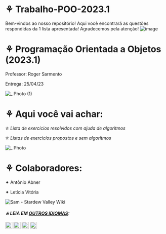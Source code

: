 # ⚘ Trabalho-POO-2023.1
 Bem-vindos ao nosso repositório! Aqui você encontrará as questões respondidas da 1 lista apresentada! Agradecemos pela atenção!
 ![image](https://user-images.githubusercontent.com/125154278/233705317-ed4b339d-7e0c-4251-bada-2b59929b9f6e.png)
 
#  ⚘ Programação Orientada a Objetos (2023.1)
Professor: Roger Sarmento

Entrega: 25/04/23

![_ Photo (1)](https://user-images.githubusercontent.com/125154278/230726431-9c33f4ee-46ef-489a-8483-9df759bbe4ef.gif)
# ⚘ Aqui você vai achar:
 ✮ _Lista de exercicios resolvidos com ajuda de algoritmos_
 
 ✮ _Listas de exercicios propostos e sem algoritmos_
 
 ![_ Photo](https://user-images.githubusercontent.com/125154278/230727171-d4d610fb-123c-4573-abf5-0493a323c269.gif)
 
 # ⚘ Colaboradores:
 ✦ Antônio Abner 
 
 ✦ Letícia Vitória
 
 ![Sam - Stardew Valley Wiki](https://user-images.githubusercontent.com/125154278/230727943-df2d3443-789a-49d6-b4a5-d6bdb463ce2e.gif)
 
 #### _✮ LEIA EM [OUTROS IDIOMAS](translations/Translations.md):_
<kbd>[<img title="Inglês" alt="Inglês" src="https://cdn.staticaly.com/gh/hjnilsson/country-flags/master/svg/us.svg" width="22">](README.en.md)</kbd>
<kbd>[<img title="Española" alt="Española" src="https://cdn.staticaly.com/gh/hjnilsson/country-flags/master/svg/es.svg" width="22">](README.es.md)</kbd>
<kbd>[<img title="Française" alt="Française" src="https://cdn.staticaly.com/gh/hjnilsson/country-flags/master/svg/fr.svg" width="22">](README.fr.md)</kbd>
<kbd>[<img title="Alemão" alt="Alemão" src="https://cdn.staticaly.com/gh/hjnilsson/country-flags/master/svg/de.svg" width="22">](README.de.md)</kbd>

